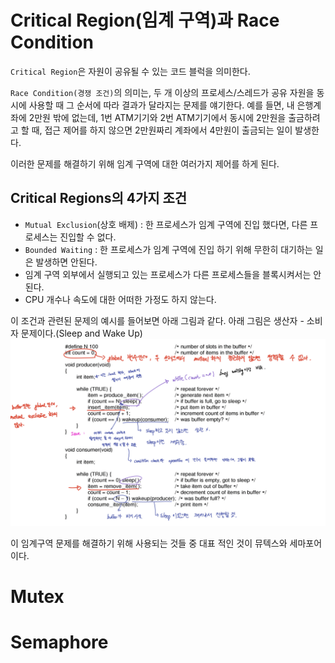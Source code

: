 # Critical Region(임계 구역)과 Race Condition

`Critical Region`은 자원이 공유될 수 있는 코드 블럭을 의미한다.

`Race Condition(경쟁 조건)`의 의미는, 두 개 이상의 프로세스/스레드가 공유 자원을 동시에 사용할 때 그 순서에 따라 결과가 달라지는 문제를 얘기한다.
예를 들면, 내 은행계좌에 2만원 밖에 없는데, 1번 ATM기기와 2번 ATM기기에서 동시에 2만원을 출금하려고 할 때, 접근 제어를 하지 않으면 2만원짜리 계좌에서 4만원이 출금되는 일이 발생한다.

이러한 문제를 해결하기 위해 임계 구역에 대한 여러가지 제어를 하게 된다.

## Critical Regions의 4가지 조건

- `Mutual Exclusion`(상호 배제) : 한 프로세스가 임계 구역에 진입 했다면, 다른 프로세스는 진입할 수 없다.
- `Bounded Waiting` : 한 프로세스가 임계 구역에 진입 하기 위해 무한히 대기하는 일은 발생하면 안된다.
- 임계 구역 외부에서 실행되고 있는 프로세스가 다른 프로세스들을 블록시켜서는 안된다.
- CPU 개수나 속도에 대한 어떠한 가정도 하지 않는다.

이 조건과 관련된 문제의 예시를 들어보면 아래 그림과 같다. 아래 그림은 생산자 - 소비자 문제이다.(Sleep and Wake Up)
![생산자-소비자](./img/saw.png)

이 임계구역 문제를 해결하기 위해 사용되는 것들 중 대표 적인 것이 뮤텍스와 세마포어 이다.

# Mutex

# Semaphore
